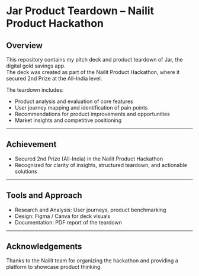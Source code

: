 # Jar Product Teardown – Nailit Product Hackathon

## Overview
This repository contains my pitch deck and product teardown of Jar, the digital gold savings app.  
The deck was created as part of the Nailit Product Hackathon, where it secured 2nd Prize at the All-India level.

The teardown includes:
- Product analysis and evaluation of core features  
- User journey mapping and identification of pain points  
- Recommendations for product improvements and opportunities  
- Market insights and competitive positioning  

---

## Achievement
- Secured 2nd Prize (All-India) in the Nailit Product Hackathon  
- Recognized for clarity of insights, structured teardown, and actionable solutions  

---

## Tools and Approach
- Research and Analysis: User journeys, product benchmarking  
- Design: Figma / Canva for deck visuals  
- Documentation: PDF report of the teardown  

---

## Acknowledgements
Thanks to the Nailit team for organizing the hackathon and providing a platform to showcase product thinking.
